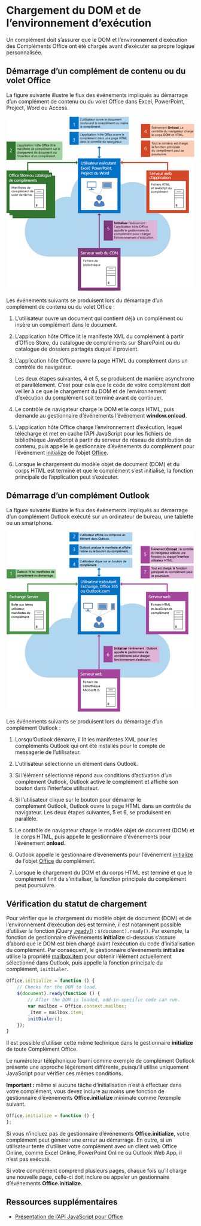 
# <a name="loading-the-dom-and-runtime-environment"></a>Chargement du DOM et de l’environnement d’exécution



Un complément doit s’assurer que le DOM et l’environnement d’exécution des Compléments Office ont été chargés avant d’exécuter sa propre logique personnalisée. 

## <a name="startup-of-a-content-or-task-pane-add-in"></a>Démarrage d’un complément de contenu ou du volet Office

La figure suivante illustre le flux des événements impliqués au démarrage d’un complément de contenu ou du volet Office dans Excel, PowerPoint, Project, Word ou Access.

![Flux des événements au démarrage d’un complément de contenu ou du volet Office](../images/off15appsdk_LoadingDOMAgaveRuntime.png)

Les événements suivants se produisent lors du démarrage d’un complément de contenu ou du volet Office : 



1. L’utilisateur ouvre un document qui contient déjà un complément ou insère un complément dans le document.
    
2. L’application hôte Office lit le manifeste XML du complément à partir d’Office Store, du catalogue de compléments sur SharePoint ou du catalogue de dossiers partagés duquel il provient.
    
3. L’application hôte Office ouvre la page HTML du complément dans un contrôle de navigateur.
    
    Les deux étapes suivantes, 4 et 5, se produisent de manière asynchrone et parallèlement. C’est pour cela que le code de votre complément doit veiller à ce que le chargement du DOM et de l’environnement d’exécution du complément soit terminé avant de continuer.
    
4. Le contrôle de navigateur charge le DOM et le corps HTML, puis demande au gestionnaire d’événements l’événement  **window.onload**.
    
5. L’application hôte Office charge l’environnement d’exécution, lequel télécharge et met en cache l’API JavaScript pour les fichiers de bibliothèque JavaScript à partir du serveur de réseau de distribution de contenu, puis appelle le gestionnaire d’événements du complément pour l’événement [initialize](http://dev.office.com/reference/add-ins/shared/office.initialize) de l’objet [Office](http://dev.office.com/reference/add-ins/shared/office).
    
6. Lorsque le chargement du modèle objet de document (DOM) et du corps HTML est terminé et que le complément s’est initialisé, la fonction principale de l’application peut s’exécuter.
    

## <a name="startup-of-an-outlook-add-in"></a>Démarrage d’un complément Outlook



La figure suivante illustre le flux des événements impliqués au démarrage d’un complément Outlook exécuté sur un ordinateur de bureau, une tablette ou un smartphone.

![Flux des événements au démarrage du complément Outlook](../images/olowawecon15_LoadingDOMAgaveRuntime.png)

Les événements suivants se produisent lors du démarrage d’un complément Outlook : 



1. Lorsqu’Outlook démarre, il lit les manifestes XML pour les compléments Outlook qui ont été installés pour le compte de messagerie de l’utilisateur.
    
2. L’utilisateur sélectionne un élément dans Outlook.
    
3. Si l’élément sélectionné répond aux conditions d’activation d’un complément Outlook, Outlook active le complément et affiche son bouton dans l’interface utilisateur.
    
4. Si l’utilisateur clique sur le bouton pour démarrer le complément Outlook, Outlook ouvre la page HTML dans un contrôle de navigateur. Les deux étapes suivantes, 5 et 6, se produisent en parallèle.
    
5. Le contrôle de navigateur charge le modèle objet de document (DOM) et le corps HTML, puis appelle le gestionnaire d’événements pour l’événement  **onload**.
    
6. Outlook appelle le gestionnaire d’événements pour l’événement [initialize](http://dev.office.com/reference/add-ins/shared/office.initialize) de l’objet [Office](http://dev.office.com/reference/add-ins/shared/office) du complément.
    
7. Lorsque le chargement du DOM et du corps HTML est terminé et que le complément finit de s’initialiser, la fonction principale du complément peut poursuivre.
    

## <a name="checking-the-load-status"></a>Vérification du statut de chargement


Pour vérifier que le chargement du modèle objet de document (DOM) et de l’environnement d’exécution des est terminé, il est notamment possible d’utiliser la fonction jQuery [.ready()](http://api.jquery.com/ready/) :  `$(document).ready()`. Par exemple, la fonction de gestionnaire d’événements  **initialize** ci-dessous s’assure d’abord que le DOM est bien chargé avant l’exécution du code d’initialisation du complément. Par conséquent, le gestionnaire d’événements **initialize** utilise la propriété [mailbox.item](http://dev.office.com/reference/add-ins/outlook/Office.context.mailbox.item) pour obtenir l’élément actuellement sélectionné dans Outlook, puis appelle la fonction principale du complément, `initDialer`.


```js
Office.initialize = function () {
    // Checks for the DOM to load.
    $(document).ready(function () {
        // After the DOM is loaded, add-in-specific code can run.
        var mailbox = Office.context.mailbox;
        _Item = mailbox.item;
        initDialer();
    });
}
```

Il est possible d’utiliser cette même technique dans le gestionnaire  **initialize** de toute Complément Office.

Le numéroteur téléphonique fourni comme exemple de complément Outlook présente une approche légèrement différente, puisqu’il utilise uniquement JavaScript pour vérifier ces mêmes conditions. 

 **Important :** même si aucune tâche d’initialisation n’est à effectuer dans votre complément, vous devez inclure au moins une fonction de gestionnaire d’événements **Office.initialize** minimale comme l’exemple suivant.




```js
Office.initialize = function () {
};
```

Si vous n’incluez pas de gestionnaire d’événements  **Office.initialize**, votre complément peut générer une erreur au démarrage. En outre, si un utilisateur tente d’utiliser votre complément avec un client web Office Online, comme Excel Online, PowerPoint Online ou Outlook Web App, il n’est pas exécuté.

Si votre complément comprend plusieurs pages, chaque fois qu’il charge une nouvelle page, celle-ci doit inclure ou appeler un gestionnaire d’événements  **Office.initialize**.


## <a name="additional-resources"></a>Ressources supplémentaires



- [Présentation de l’API JavaScript pour Office](../../docs/develop/understanding-the-javascript-api-for-office.md)
    
